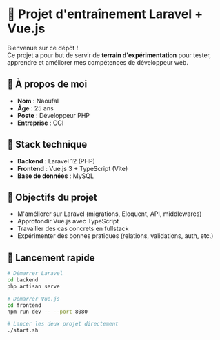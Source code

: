 # 🧪 Projet d'entraînement Laravel + Vue.js

Bienvenue sur ce dépôt !  
Ce projet a pour but de servir de **terrain d'expérimentation** pour tester, apprendre et améliorer mes compétences de développeur web.

## 👤 À propos de moi

- **Nom** : Naoufal  
- **Âge** : 25 ans  
- **Poste** : Développeur PHP  
- **Entreprise** : CGI

## 🧰 Stack technique

- **Backend** : Laravel 12 (PHP)
- **Frontend** : Vue.js 3 + TypeScript (Vite)
- **Base de données** : MySQL

## 🎯 Objectifs du projet

- M'améliorer sur Laravel (migrations, Eloquent, API, middlewares)
- Approfondir Vue.js avec TypeScript
- Travailler des cas concrets en fullstack
- Expérimenter des bonnes pratiques (relations, validations, auth, etc.)

## 🚀 Lancement rapide

```bash
# Démarrer Laravel
cd backend
php artisan serve

# Démarrer Vue.js
cd frontend
npm run dev -- --port 8080

# Lancer les deux projet directement
./start.sh

